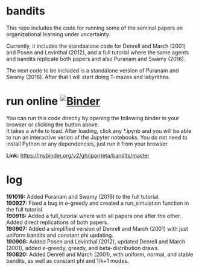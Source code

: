 # bandits
This repo includes the code for running some of the seminal papers on organizational learning under uncertainty.    

Currently, it includes the standaalone code for Denrell and March (2001) and Posen and Levinthal (2012), and a full tutorial where the same agents and bandits replicate both papers and also Puranam and Swamy (2016).  

The next code to be included is a standalone version of Puranam and Swamy (2016). After that I will start doing T-mazes and labyrithns.  

# run online [![Binder](https://mybinder.org/badge_logo.svg)](https://mybinder.org/v2/gh/jparrieta/bandits/master)  
You can run this code directly by opening the following binder in your browser or clicking the button above.  
It takes a while to load. After loading, click any \*.ipynb  and you will be able to run an interactive verion of the Jupyter notebooks.   You do not need to install Python or any dependencies, just run it from your browser.  

**Link:** https://mybinder.org/v2/gh/jparrieta/bandits/master  

# log    

**191016:** Added Puranam and Swamy (2016) to the full tutorial.  
**190927:** Fixed a bug in e-greedy and created a run_simulation function in the full tutorial.   
**190916:** Added a full_tutorial where with all papers one after the other. Added direct replications of both papers.  
**190907:** Added a simplified version of Denrell and March (2001) with just uniform bandits and constant phi updating.    
**190906:** Added Posen and Levinthal (2012), updated Denrell and March (2001), added e-greedy, greedy, and beta-distribution draws.    
**190820:** Added Denrell and March (2001), with uniform, normal, and stable bandits, as well as constant phi and 1/k+1 modes.   
